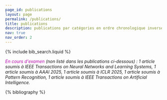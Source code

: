 ```yaml
---
page_id: publications
layout: page
permalink: /publications/
title: publications
description: publications par catégories en ordre chronologique inverse.
nav: true
nav_order: 2
---
```


<!-- _pages/publications.md -->

<!-- Bibsearch Feature -->

{% include bib_search.liquid %}

*<span style="color:#b509ac">En cours d'examen</span> (non listé dans les publications ci-dessous) : 1 article soumis à IEEE Transactions on Neural Networks and Learning Systems, 1 article soumis à AAAI 2025, 1 article soumis à ICLR 2025, 1 article soumis à Pattern Recognition, 1 article soumis à IEEE Transactions on Artificial Intelligence.*
<div class="publications">

{% bibliography %}

</div>